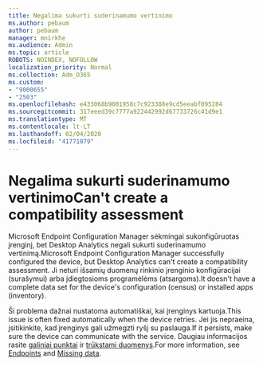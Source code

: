 ```yaml
---
title: Negalima sukurti suderinamumo vertinimo
ms.author: pebaum
author: pebaum
manager: mnirkhe
ms.audience: Admin
ms.topic: article
ROBOTS: NOINDEX, NOFOLLOW
localization_priority: Normal
ms.collection: Adm_O365
ms.custom:
- "9000655"
- "2503"
ms.openlocfilehash: e433068b9001958c7c923388e9cd5eeabf095284
ms.sourcegitcommit: 317eeed39c7777a922442992d67733726c41d9e1
ms.translationtype: MT
ms.contentlocale: lt-LT
ms.lasthandoff: 02/04/2020
ms.locfileid: "41771079"
---
```

# <a name="cant-create-a-compatibility-assessment"></a><span data-ttu-id="58cb9-102">Negalima sukurti suderinamumo vertinimo</span><span class="sxs-lookup"><span data-stu-id="58cb9-102">Can't create a compatibility assessment</span></span>

<span data-ttu-id="58cb9-103">Microsoft Endpoint Configuration Manager sėkmingai sukonfigūruotas įrenginį, bet Desktop Analytics negali sukurti suderinamumo vertinimą.</span><span class="sxs-lookup"><span data-stu-id="58cb9-103">Microsoft Endpoint Configuration Manager successfully configured the device, but Desktop Analytics can't create a compatibility assessment.</span></span> <span data-ttu-id="58cb9-104">Ji neturi išsamių duomenų rinkinio įrenginio konfigūracijai (surašymui) arba įdiegtosioms programėlėms (atsargoms).</span><span class="sxs-lookup"><span data-stu-id="58cb9-104">It doesn't have a complete data set for the device's configuration (census) or installed apps (inventory).</span></span>

<span data-ttu-id="58cb9-105">Ši problema dažnai nustatoma automatiškai, kai įrenginys kartuoja.</span><span class="sxs-lookup"><span data-stu-id="58cb9-105">This issue is often fixed automatically when the device retries.</span></span> <span data-ttu-id="58cb9-106">Jei jis nepraeina, įsitikinkite, kad įrenginys gali užmegzti ryšį su paslauga.</span><span class="sxs-lookup"><span data-stu-id="58cb9-106">If it persists, make sure the device can communicate with the service.</span></span> <span data-ttu-id="58cb9-107">Daugiau informacijos rasite [galiniai punktai](https://docs.microsoft.com/configmgr/desktop-analytics/enable-data-sharing#endpoints) ir [trūkstami duomenys](https://docs.microsoft.com/configmgr/desktop-analytics/monitor-connection-health#missing-data).</span><span class="sxs-lookup"><span data-stu-id="58cb9-107">For more information, see [Endpoints](https://docs.microsoft.com/configmgr/desktop-analytics/enable-data-sharing#endpoints) and [Missing data](https://docs.microsoft.com/configmgr/desktop-analytics/monitor-connection-health#missing-data).</span></span>

